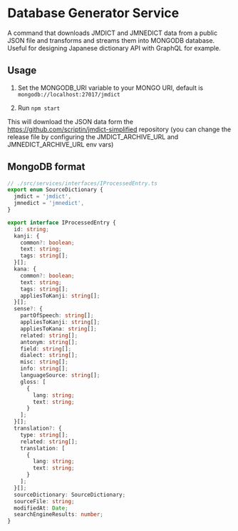 # Database Generator Service

A command that downloads JMDICT and JMNEDICT data from a public JSON file and transforms and streams them into MONGODB database.
Useful for designing Japanese dictionary API with GraphQL for example.

## Usage

1. Set the MONGODB_URI variable to your MONGO URI, default is `mongodb://localhost:27017/jmdict`

2. Run `npm start`

This will download the JSON data form the https://github.com/scriptin/jmdict-simplified repository (you can change the release file by configuring the JMDICT_ARCHIVE_URL and JMNEDICT_ARCHIVE_URL env vars)

## MongoDB format

```typescript
// ./src/services/interfaces/IProcessedEntry.ts
export enum SourceDictionary {
  jmdict = 'jmdict',
  jmnedict = 'jmnedict',
}

export interface IProcessedEntry {
  id: string;
  kanji: {
    common?: boolean;
    text: string;
    tags: string[];
  }[];
  kana: {
    common?: boolean;
    text: string;
    tags: string[];
    appliesToKanji: string[];
  }[];
  sense?: {
    partOfSpeech: string[];
    appliesToKanji: string[];
    appliesToKana: string[];
    related: string[];
    antonym: string[];
    field: string[];
    dialect: string[];
    misc: string[];
    info: string[];
    languageSource: string[];
    gloss: [
      {
        lang: string;
        text: string;
      }
    ];
  }[];
  translation?: {
    type: string[];
    related: string[];
    translation: [
      {
        lang: string;
        text: string;
      }
    ];
  }[];
  sourceDictionary: SourceDictionary;
  sourceFile: string;
  modifiedAt: Date;
  searchEngineResults: number;
}
```
